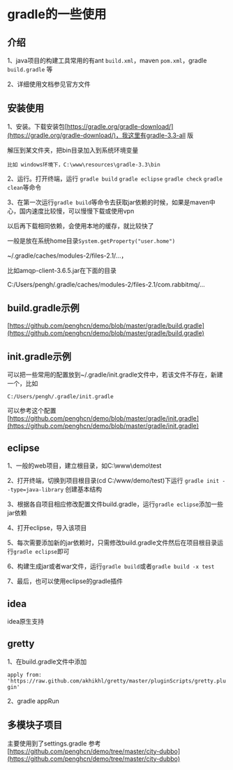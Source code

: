 # gradle的一些使用

## 介绍
1、java项目的构建工具常用的有ant `build.xml`，maven `pom.xml`，gradle `build.gradle` 等

2、详细使用文档参见官方文件
## 安装使用
1、安装。下载安装包[https://gradle.org/gradle-download/](https://gradle.org/gradle-download/)，我这里有gradle-3.3-all 版

解压到某文件夹，把bin目录加入到系统环境变量

    比如 windows环境下，C:\www\resources\gradle-3.3\bin

2、运行。打开终端，运行 `gradle build` `gradle eclipse` `gradle check` `gradle clean`等命令

3、在第一次运行`gradle build`等命令去获取jar依赖的时候，如果是maven中心，国内速度比较慢，可以慢慢下载或使用vpn

以后再下载相同依赖，会使用本地的缓存，就比较快了

一般是放在系统home目录`System.getProperty("user.home")`

~/.gradle/caches/modules-2/files-2.1/...，

比如amqp-client-3.6.5.jar在下面的目录

C:/Users/pengh/.gradle/caches/modules-2/files-2.1/com.rabbitmq/...

## build.gradle示例
[https://github.com/penghcn/demo/blob/master/gradle/build.gradle](https://github.com/penghcn/demo/blob/master/gradle/build.gradle) 

## init.gradle示例
可以把一些常用的配置放到~/.gradle/init.gradle文件中，若该文件不存在，新建一个，比如

    C:/Users/pengh/.gradle/init.gradle
可以参考这个配置
[https://github.com/penghcn/demo/blob/master/gradle/init.gradle](https://github.com/penghcn/demo/blob/master/gradle/init.gradle)    

## eclipse
1、一般的web项目，建立根目录，如C:\www\demo\test

2、打开终端，切换到项目根目录(cd C:/www/demo/test)下运行 `gradle init --type=java-library` 创建基本结构

3、根据各自项目相应修改配置文件build.gradle，运行`gradle eclipse`添加一些jar依赖

4、打开eclipse，导入该项目

5、每次需要添加新的jar依赖时，只需修改build.gradle文件然后在项目根目录运行`gradle eclipse`即可

6、构建生成jar或者war文件，运行`gradle build`或者`gradle build -x test`

7、最后，也可以使用eclipse的gradle插件

## idea
idea原生支持

## gretty
1、在build.gradle文件中添加

`apply from: 'https://raw.github.com/akhikhl/gretty/master/pluginScripts/gretty.plugin'`

2、gradle appRun


## 多模块子项目
主要使用到了settings.gradle
参考[https://github.com/penghcn/demo/tree/master/city-dubbo](https://github.com/penghcn/demo/tree/master/city-dubbo)  


